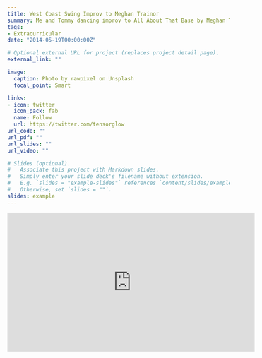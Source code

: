 ```yaml
---
title: West Coast Swing Improv to Meghan Trainor
summary: Me and Tommy dancing improv to All About That Base by Meghan Trainor
tags:
- Extracurricular
date: "2014-05-19T00:00:00Z"

# Optional external URL for project (replaces project detail page).
external_link: ""

image:
  caption: Photo by rawpixel on Unsplash
  focal_point: Smart

links:
- icon: twitter
  icon_pack: fab
  name: Follow
  url: https://twitter.com/tensorglow
url_code: ""
url_pdf: ""
url_slides: ""
url_video: ""

# Slides (optional).
#   Associate this project with Markdown slides.
#   Simply enter your slide deck's filename without extension.
#   E.g. `slides = "example-slides"` references `content/slides/example-slides.md`.
#   Otherwise, set `slides = ""`.
slides: example
---
```



<!-- blank line -->
<iframe width="560" height="315" src="https://www.youtube.com/embed/qRNH9Pwh0p8" frameborder="0" allow="accelerometer; autoplay; encrypted-media; gyroscope; picture-in-picture" allowfullscreen></iframe>
<!-- blank line -->